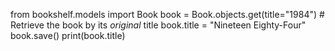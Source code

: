 from bookshelf.models import Book
book = Book.objects.get(title="1984") # Retrieve the book by its *original* title
book.title = "Nineteen Eighty-Four"
book.save()
print(book.title)
